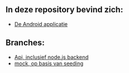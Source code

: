 ## In deze repository bevind zich: 
* [De Android applicatie](https://github.com/Darjow/Android/tree/master/android)



## Branches:
* [Api, inclusief node.js backend](https://github.com/Darjow/Android/api)
* [mock, op basis van seeding](https://github.com/Darjow/Android/mock)